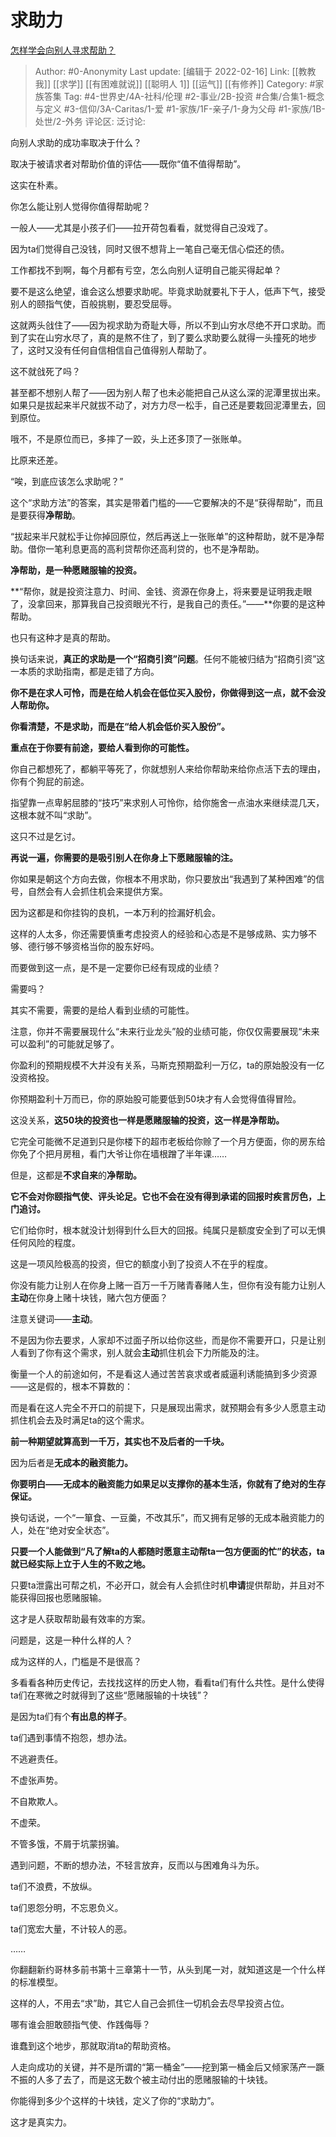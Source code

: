# 求助力
[怎样学会向别人寻求帮助？](https://www.zhihu.com/question/295843209/answer/2349846269)

> Author: #0-Anonymity
> Last update: [编辑于 2022-02-16]
> Link: [[教教我]] [[求学]] [[有困难就说]] [[聪明人 1]] [[运气]] [[有修养]]
> Category: #家族答集
> Tag: #4-世界史/4A-社科/伦理 #2-事业/2B-投资 #合集/合集1-概念与定义 #3-信仰/3A-Caritas/1-爱 #1-家族/1F-亲子/1-身为父母 #1-家族/1B-处世/2-外务
> 评论区:
> 泛讨论:

向别人求助的成功率取决于什么？

取决于被请求者对帮助价值的评估——既你“值不值得帮助”。

这实在朴素。

你怎么能让别人觉得你值得帮助呢？

一般人——尤其是小孩子们——拉开荷包看看，就觉得自己没戏了。

因为ta们觉得自己没钱，同时又很不想背上一笔自己毫无信心偿还的债。

工作都找不到啊，每个月都有亏空，怎么向别人证明自己能买得起单？

要不是这么绝望，谁会这么想要求助呢。毕竟求助就要礼下于人，低声下气，接受别人的颐指气使，百般挑剔，要忍受屈辱。

这就两头戗住了——因为视求助为奇耻大辱，所以不到山穷水尽绝不开口求助。而到了实在山穷水尽了，真的是熬不住了，到了要么求助要么就得一头撞死的地步了，这时又没有任何自信相信自己值得别人帮助了。

这不就戗死了吗？

甚至都不想别人帮了——因为别人帮了也未必能把自己从这么深的泥潭里拔出来。如果只是拔起来半尺就拔不动了，对方力尽一松手，自己还是要栽回泥潭里去，回到原位。

哦不，不是原位而已，多摔了一跤，头上还多顶了一张账单。

比原来还差。

“唉，到底应该怎么求助呢？”

这个“求助方法”的答案，其实是带着门槛的——它要解决的不是“获得帮助”，而且是要获得**净帮助**。

“拔起来半尺就松手让你掉回原位，然后再送上一张账单”的这种帮助，就不是净帮助。借你一笔利息更高的高利贷帮你还高利贷的，也不是净帮助。

**净帮助，是一种愿赌服输的投资。**

**“帮你，就是投资注意力、时间、金钱、资源在你身上，将来要是证明我走眼了，没拿回来，那算我自己投资眼光不行，是我自己的责任。”——**你要的是这种帮助。

也只有这种才是真的帮助。

换句话来说，**真正的求助是一个“招商引资”问题**。任何不能被归结为“招商引资”这一本质的求助指南，都是走错了方向。

**你不是在求人可怜，而是在给人机会在低位买入股份，你做得到这一点，就不会没人帮助你。**

**你看清楚，不是求助，而是在“给人机会低价买入股份”。**

**重点在于你要有前途，要给人看到你的可能性。**

你自己都想死了，都躺平等死了，你就想别人来给你帮助来给你点活下去的理由，你有个狗屁的前途。

指望靠一点卑躬屈膝的“技巧”来求别人可怜你，给你施舍一点油水来继续混几天，这根本就不叫“求助”。

这只不过是乞讨。

**再说一遍，你需要的是吸引别人在你身上下愿赌服输的注。**

你如果是朝这个方向去做，你根本不用求助，你只要放出“我遇到了某种困难”的信号，自然会有人会抓住机会来提供方案。

因为这都是和你挂钩的良机，一本万利的捡漏好机会。

这样的人太多，你还需要慎重考虑投资人的经验和心态是不是够成熟、实力够不够、德行够不够资格当你的股东好吗。

而要做到这一点，是不是一定要你已经有现成的业绩？

需要吗？

其实不需要，需要的是给人看到业绩的可能性。

注意，你并不需要展现什么“未来行业龙头”般的业绩可能，你仅仅需要展现“未来可以盈利”的可能就足够了。

你盈利的预期规模不大并没有关系，马斯克预期盈利一万亿，ta的原始股没有一亿没资格投。

你预期盈利十万而已，你的原始股可能要低到50块才有人会觉得值得冒险。

这没关系，**这50块的投资也一样是愿赌服输的投资，这一样是净帮助。**

它完全可能微不足道到只是你楼下的超市老板给你赊了一个月方便面，你的房东给你免了个把月房租，看门大爷让你在墙根蹭了半年课……

但是，这都是**不求自来**的**净帮助。**

**它不会对你颐指气使、评头论足。它也不会在没有得到承诺的回报时疾言厉色，上门追讨。**

它们给你时，根本就没计划得到什么巨大的回报。纯属只是额度安全到了可以无惧任何风险的程度。

这是一项风险极高的投资，但它的额度小到了投资人不在乎的程度。

你没有能力让别人在你身上赌一百万一千万赌青春赌人生，但你有没有能力让别人**主动**在你身上赌十块钱，赌六包方便面？

注意关键词——**主动**。

不是因为你去要求，人家却不过面子所以给你这些，而是你不需要开口，只是让别人看到了你有这个需求，别人就会**主动**抓住机会下力所能及的注。

衡量一个人的前途如何，不是看这人通过苦苦哀求或者威逼利诱能搞到多少资源——这是假的，根本不算数的：

而是看在这人完全不开口的前提下，只是展现出需求，就预期会有多少人愿意主动抓住机会去及时满足ta的这个需求。

**前一种期望就算高到一千万，其实也不及后者的一千块。**

因为后者是**无成本的融资能力。**

**你要明白——无成本的融资能力如果足以支撑你的基本生活，你就有了绝对的生存保证。**

换句话说，一个“一箪食、一豆羹，不改其乐”，而又拥有足够的无成本融资能力的人，处在“绝对安全状态”。

**只要一个人能做到“凡了解ta的人都随时愿意主动帮ta一包方便面的忙”的状态，ta就已经实际上立于人生的不败之地。**

只要ta泄露出可帮之机，不必开口，就会有人会抓住时机**申请**提供帮助，并且对不能获得回报也愿赌服输。

这才是人获取帮助最有效率的方案。

问题是，这是一种什么样的人？

成为这样的人，门槛是不是很高？

多看看各种历史传记，去找找这样的历史人物，看看ta们有什么共性。是什么使得ta们在寒微之时就得到了这些“愿赌服输的十块钱”？

是因为ta们有个**有出息的样子**。

ta们遇到事情不抱怨，想办法。

不逃避责任。

不虚张声势。

不自欺欺人。

不虚荣。

不管多饿，不屑于坑蒙拐骗。

遇到问题，不断的想办法，不轻言放弃，反而以与困难角斗为乐。

ta们不浪费，不放纵。

ta们恩怨分明，不忘恩负义。

ta们宽宏大量，不计较人的恶。

……

你翻翻新约哥林多前书第十三章第十一节，从头到尾一对，就知道这是一个什么样的标准模型。

这样的人，不用去“求”助，其它人自己会抓住一切机会去尽早投资占位。

哪有谁会胆敢颐指气使、作践侮辱？

谁蠢到这个地步，那就取消ta的帮助资格。

人走向成功的关键，并不是所谓的“第一桶金”——挖到第一桶金后又倾家荡产一蹶不振的人多了去了，而是这无数个被主动付出的愿赌服输的十块钱。

你能得到多少个这样的十块钱，定义了你的“求助力”。

这才是真实力。
